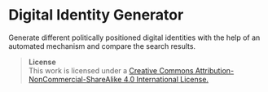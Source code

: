 # Digital Identity Generator
Generate different politically positioned digital identities with the help of an automated mechanism and compare the search results.


> **License** \
This work is licensed under a <a href="https://creativecommons.org/licenses/by-nc-sa/4.0/">Creative Commons Attribution-NonCommercial-ShareAlike 4.0 International License.</a>